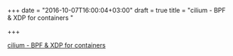 +++
date = "2016-10-07T16:00:04+03:00"
draft = true
title = "cilium - BPF &amp; XDP for containers "

+++

<p><a href="https://t.co/D0m15d0FIc">cilium - BPF &amp; XDP for containers </a></p>
